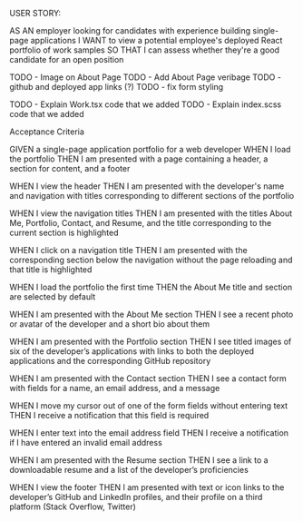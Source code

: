 USER STORY:

AS AN employer looking for candidates with experience building single-page applications
I WANT to view a potential employee's deployed React portfolio of work samples
SO THAT I can assess whether they're a good candidate for an open position



TODO - Image on About Page
TODO - Add About Page veribage
TODO - github and deployed app links (?)
TODO - fix form styling

TODO - Explain Work.tsx code that we added
TODO - Explain index.scss code that we added


Acceptance Criteria

GIVEN a single-page application portfolio for a web developer
WHEN I load the portfolio
THEN I am presented with a page containing a header, a section for content, and a footer


WHEN I view the header
THEN I am presented with the developer's name and navigation with titles corresponding to different sections of the portfolio


WHEN I view the navigation titles
THEN I am presented with the titles About Me, Portfolio, Contact, and Resume, and the title corresponding to the current section is highlighted


WHEN I click on a navigation title
THEN I am presented with the corresponding section below the navigation without the page reloading and that title is highlighted


WHEN I load the portfolio the first time
THEN the About Me title and section are selected by default


WHEN I am presented with the About Me section
THEN I see a recent photo or avatar of the developer and a short bio about them


WHEN I am presented with the Portfolio section
THEN I see titled images of six of the developer’s applications with links to both the deployed applications and the corresponding GitHub repository


WHEN I am presented with the Contact section
THEN I see a contact form with fields for a name, an email address, and a message


WHEN I move my cursor out of one of the form fields without entering text
THEN I receive a notification that this field is required


WHEN I enter text into the email address field
THEN I receive a notification if I have entered an invalid email address


WHEN I am presented with the Resume section
THEN I see a link to a downloadable resume and a list of the developer’s proficiencies


WHEN I view the footer
THEN I am presented with text or icon links to the developer’s GitHub and LinkedIn profiles, and their profile on a third platform (Stack Overflow, Twitter) 